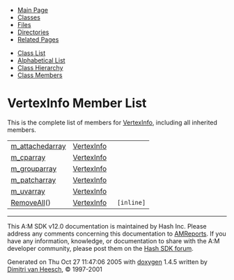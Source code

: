 <div class="tabs">

- [Main Page](index.md)
- <span id="current">[Classes](annotated.md)</span>
- [Files](files.md)
- [Directories](dirs.md)
- [Related Pages](pages.md)

</div>

<div class="tabs">

- [Class List](annotated.md)
- [Alphabetical List](classes.md)
- [Class Hierarchy](hierarchy.md)
- [Class Members](functions.md)

</div>

# VertexInfo Member List

This is the complete list of members for <a href="classVertexInfo.md" class="el">VertexInfo</a>, including all inherited members.

|  |  |  |
|----|----|----|
| <a href="classVertexInfo.md#e07ca002572ac0f5e60b0f078918f562" class="el">m_attachedarray</a> | <a href="classVertexInfo.md" class="el">VertexInfo</a> |  |
| <a href="classVertexInfo.md#5e2c20a1b06ee04de2ff5a1d4d5565a9" class="el">m_cparray</a> | <a href="classVertexInfo.md" class="el">VertexInfo</a> |  |
| <a href="classVertexInfo.md#5cfbd3060812eefed40b5d9b36a98136" class="el">m_grouparray</a> | <a href="classVertexInfo.md" class="el">VertexInfo</a> |  |
| <a href="classVertexInfo.md#a1ff2be303e179d9f66102b60c0433d6" class="el">m_patcharray</a> | <a href="classVertexInfo.md" class="el">VertexInfo</a> |  |
| <a href="classVertexInfo.md#6ca10a78e4dd988e224fc6230c3f8b81" class="el">m_uvarray</a> | <a href="classVertexInfo.md" class="el">VertexInfo</a> |  |
| <a href="classVertexInfo.md#89fa2a8f9b65284fc34a3851e23257ac" class="el">RemoveAll</a>() | <a href="classVertexInfo.md" class="el">VertexInfo</a> | ` [inline]` |

------------------------------------------------------------------------

<span class="small">This A:M SDK v12.0 documentation is maintained by Hash Inc. Please address any comments concerning this documentation to [AMReports](http://www.hash.com/reports). If you have any information, knowledge, or documentation to share with the A:M developer community, please post them on the [Hash SDK forum](http://www.hash.com/forums/index.php?showforum=11).</span>

Generated on Thu Oct 27 11:47:06 2005 with [<span class="image placeholder" original-image-src="doxygen.png" original-image-title="" height="45" width="100" align="middle" border="0">doxygen</span>](http://www.doxygen.org/index.html) 1.4.5 written by [Dimitri van Heesch](mailto:dimitri@stack.nl), © 1997-2001
